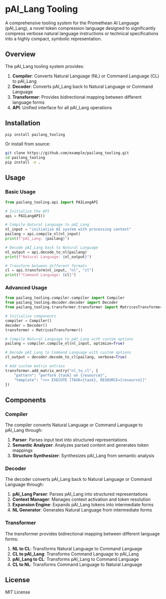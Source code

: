 # pAI_Lang Tooling

A comprehensive tooling system for the Promethean AI Language (pAI_Lang), a novel token compression language designed to significantly compress verbose natural language instructions or technical specifications into a highly compact, symbolic representation.

## Overview

The pAI_Lang tooling system provides:

1. **Compiler**: Converts Natural Language (NL) or Command Language (CL) to pAI_Lang
2. **Decoder**: Converts pAI_Lang back to Natural Language or Command Language
3. **Transformer**: Provides bidirectional mapping between different language forms
4. **API**: Unified interface for all pAI_Lang operations

## Installation

```bash
pip install pailang_tooling
```

Or install from source:

```bash
git clone https://github.com/example/pailang_tooling.git
cd pailang_tooling
pip install -e .
```

## Usage

### Basic Usage

```python
from pailang_tooling.api import PAILangAPI

# Initialize the API
api = PAILangAPI()

# Compile Natural Language to pAI_Lang
nl_input = "initialize AI system with processing context"
pailang = api.compile_nl(nl_input)
print(f"pAI_Lang: {pailang}")

# Decode pAI_Lang back to Natural Language
nl_output = api.decode_to_nl(pailang)
print(f"Natural Language: {nl_output}")

# Transform between different formats
cl = api.transform(nl_input, "nl", "cl")
print(f"Command Language: {cl}")
```

### Advanced Usage

```python
from pailang_tooling.compiler.compiler import Compiler
from pailang_tooling.decoder.decoder import Decoder
from pailang_tooling.transformer.transformer import MatricesTransformer

# Initialize components
compiler = Compiler()
decoder = Decoder()
transformer = MatricesTransformer()

# Compile Natural Language to pAI_Lang with custom options
pailang = compiler.compile_nl(nl_input, optimize=True)

# Decode pAI_Lang to Command Language with custom options
cl_output = decoder.decode_to_cl(pailang, verbose=True)

# Add custom matrix entries
transformer.add_matrix_entry("nl_to_cl", {
    "pattern": "perform {task} on {resource}",
    "template": ">>> EXECUTE [TASK={task}, RESOURCE={resource}]"
})
```

## Components

### Compiler

The compiler converts Natural Language or Command Language to pAI_Lang through:

1. **Parser**: Parses input text into structured representations
2. **Semantic Analyzer**: Analyzes parsed content and generates token mappings
3. **Structure Synthesizer**: Synthesizes pAI_Lang from semantic analysis

### Decoder

The decoder converts pAI_Lang back to Natural Language or Command Language through:

1. **pAI_Lang Parser**: Parses pAI_Lang into structured representations
2. **Context Manager**: Manages context activation and token resolution
3. **Expansion Engine**: Expands pAI_Lang tokens into intermediate forms
4. **NL Generator**: Generates Natural Language from intermediate forms

### Transformer

The transformer provides bidirectional mapping between different language forms:

1. **NL to CL**: Transforms Natural Language to Command Language
2. **CL to pAI_Lang**: Transforms Command Language to pAI_Lang
3. **pAI_Lang to CL**: Transforms pAI_Lang to Command Language
4. **CL to NL**: Transforms Command Language to Natural Language

## License

MIT License
